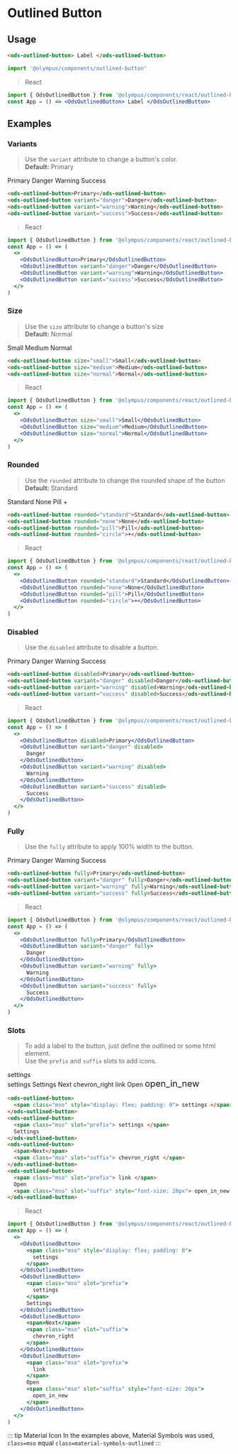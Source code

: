 # Outlined Button

## Usage

```html
<ods-outlined-button> Label </ods-outlined-button>
```

```js
import '@olympus/components/outlined-button'
```

> React

```jsx
import { OdsOutlinedButton } from '@olympus/components/react/outlined-button'
const App = () => <OdsOutlinedButton> Label </OdsOutlinedButton>
```

## Examples

### Variants

> Use the `variant` attribute to change a button's color.<br />**Default:** Primary<br />

<Preview>
  <ods-outlined-button>Primary</ods-outlined-button>
  <ods-outlined-button variant="danger">Danger</ods-outlined-button>
  <ods-outlined-button variant="warning">Warning</ods-outlined-button>
  <ods-outlined-button variant="success">Success</ods-outlined-button>
</Preview>

```html
<ods-outlined-button>Primary</ods-outlined-button>
<ods-outlined-button variant="danger">Danger</ods-outlined-button>
<ods-outlined-button variant="warning">Warning</ods-outlined-button>
<ods-outlined-button variant="success">Success</ods-outlined-button>
```

> React

```jsx
import { OdsOutlinedButton } from '@olympus/components/react/outlined-button'
const App = () => (
  <>
    <OdsOutlinedButton>Primary</OdsOutlinedButton>
    <OdsOutlinedButton variant="danger">Danger</OdsOutlinedButton>
    <OdsOutlinedButton variant="warning">Warning</OdsOutlinedButton>
    <OdsOutlinedButton variant="success">Success</OdsOutlinedButton>
  </>
)
```

### Size

> Use the `size` attribute to change a button's size<br />**Default:** Normal<br />

<Preview>
  <ods-outlined-button size="small">Small</ods-outlined-button>
  <ods-outlined-button size="medium">Medium</ods-outlined-button>
  <ods-outlined-button size="normal">Normal</ods-outlined-button>
</Preview>

```html
<ods-outlined-button size="small">Small</ods-outlined-button>
<ods-outlined-button size="medium">Medium</ods-outlined-button>
<ods-outlined-button size="normal">Normal</ods-outlined-button>
```

> React

```jsx
import { OdsOutlinedButton } from '@olympus/components/react/outlined-button'
const App = () => (
  <>
    <OdsOutlinedButton size="small">Small</OdsOutlinedButton>
    <OdsOutlinedButton size="medium">Medium</OdsOutlinedButton>
    <OdsOutlinedButton size="normal">Normal</OdsOutlinedButton>
  </>
)
```

### Rounded

> Use the `rounded` attribute to change the rounded shape of the button<br />**Default:** Standard

<Preview>
  <ods-outlined-button rounded="standard">Standard</ods-outlined-button>
  <ods-outlined-button rounded="none">None</ods-outlined-button>
  <ods-outlined-button rounded="pill">Pill</ods-outlined-button>
  <ods-outlined-button rounded="circle">+</ods-outlined-button>
</Preview>

```html
<ods-outlined-button rounded="standard">Standard</ods-outlined-button>
<ods-outlined-button rounded="none">None</ods-outlined-button>
<ods-outlined-button rounded="pill">Pill</ods-outlined-button>
<ods-outlined-button rounded="circle">+</ods-outlined-button>
```

> React

```jsx
import { OdsOutlinedButton } from '@olympus/components/react/outlined-button'
const App = () => (
  <>
    <OdsOutlinedButton rounded="standard">Standard</OdsOutlinedButton>
    <OdsOutlinedButton rounded="none">None</OdsOutlinedButton>
    <OdsOutlinedButton rounded="pill">Pill</OdsOutlinedButton>
    <OdsOutlinedButton rounded="circle">+</OdsOutlinedButton>
  </>
)
```

### Disabled

> Use the `disabled` attribute to disable a button.

<Preview>
  <ods-outlined-button disabled>Primary</ods-outlined-button>
  <ods-outlined-button variant="danger" disabled>Danger</ods-outlined-button>
  <ods-outlined-button variant="warning" disabled>Warning</ods-outlined-button>
  <ods-outlined-button variant="success" disabled>Success</ods-outlined-button>
</Preview>

```html
<ods-outlined-button disabled>Primary</ods-outlined-button>
<ods-outlined-button variant="danger" disabled>Danger</ods-outlined-button>
<ods-outlined-button variant="warning" disabled>Warning</ods-outlined-button>
<ods-outlined-button variant="success" disabled>Success</ods-outlined-button>
```

> React

```jsx
import { OdsOutlinedButton } from '@olympus/components/react/outlined-button'
const App = () => (
  <>
    <OdsOutlinedButton disabled>Primary</OdsOutlinedButton>
    <OdsOutlinedButton variant="danger" disabled>
      Danger
    </OdsOutlinedButton>
    <OdsOutlinedButton variant="warning" disabled>
      Warning
    </OdsOutlinedButton>
    <OdsOutlinedButton variant="success" disabled>
      Success
    </OdsOutlinedButton>
  </>
)
```

### Fully

> Use the `fully` attribute to apply 100% width to the button.

<Preview is-grid="true">
  <ods-outlined-button fully>Primary</ods-outlined-button>
  <ods-outlined-button variant="danger" fully>Danger</ods-outlined-button>
  <ods-outlined-button variant="warning" fully>Warning</ods-outlined-button>
  <ods-outlined-button variant="success" fully>Success</ods-outlined-button>
</Preview>

```html
<ods-outlined-button fully>Primary</ods-outlined-button>
<ods-outlined-button variant="danger" fully>Danger</ods-outlined-button>
<ods-outlined-button variant="warning" fully>Warning</ods-outlined-button>
<ods-outlined-button variant="success" fully>Success</ods-outlined-button>
```

> React

```jsx
import { OdsOutlinedButton } from '@olympus/components/react/outlined-button'
const App = () => (
  <>
    <OdsOutlinedButton fully>Primary</OdsOutlinedButton>
    <OdsOutlinedButton variant="danger" fully>
      Danger
    </OdsOutlinedButton>
    <OdsOutlinedButton variant="warning" fully>
      Warning
    </OdsOutlinedButton>
    <OdsOutlinedButton variant="success" fully>
      Success
    </OdsOutlinedButton>
  </>
)
```

### Slots

> To add a label to the button, just define the outlined or some html element. <br />Use the `prefix` and `suffix` slots to add icons.

<Preview>
  <ods-outlined-button rounded="standard">
    <span class="material-symbols-outlined" style="display: flex; padding: 0"> settings </span>
  </ods-outlined-button>
  <ods-outlined-button rounded="standard">
    <span class="material-symbols-outlined" slot="prefix"> settings </span>
    Settings
  </ods-outlined-button>
  <ods-outlined-button rounded="standard">
    <span>Next</span>
    <span class="material-symbols-outlined" slot="suffix"> chevron_right </span>
  </ods-outlined-button>
  <ods-outlined-button rounded="standard">
    <span class="material-symbols-outlined" slot="prefix"> link </span>
    Open
    <span class="material-symbols-outlined" slot="suffix" style="font-size: 20px"> open_in_new </span>
  </ods-outlined-button>
</Preview>

```html
<ods-outlined-button>
  <span class="mso" style="display: flex; padding: 0"> settings </span>
</ods-outlined-button>
<ods-outlined-button>
  <span class="mso" slot="prefix"> settings </span>
  Settings
</ods-outlined-button>
<ods-outlined-button>
  <span>Next</span>
  <span class="mso" slot="suffix"> chevron_right </span>
</ods-outlined-button>
<ods-outlined-button>
  <span class="mso" slot="prefix"> link </span>
  Open
  <span class="mso" slot="suffix" style="font-size: 20px"> open_in_new </span>
</ods-outlined-button>
```

> React

```jsx
import { OdsOutlinedButton } from '@olympus/components/react/outlined-button'
const App = () => (
  <>
    <OdsOutlinedButton>
      <span class="mso" style="display: flex; padding: 0">
        settings
      </span>
    </OdsOutlinedButton>
    <OdsOutlinedButton>
      <span class="mso" slot="prefix">
        settings
      </span>
      Settings
    </OdsOutlinedButton>
    <OdsOutlinedButton>
      <span>Next</span>
      <span class="mso" slot="suffix">
        chevron_right
      </span>
    </OdsOutlinedButton>
    <OdsOutlinedButton>
      <span class="mso" slot="prefix">
        link
      </span>
      Open
      <span class="mso" slot="suffix" style="font-size: 20px">
        open_in_new
      </span>
    </OdsOutlinedButton>
  </>
)
```

::: tip Material Icon
In the examples above, Material Symbols was used,
`class=mso` equal `class=material-symbols-outlined`
:::

